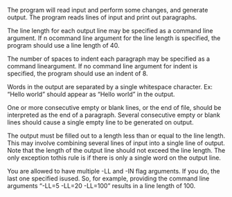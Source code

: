 The program will read input and perform some changes, and generate output. The program reads lines of input and print out paragraphs. 


The line length for each output line may be specified as a command line argument. If n ocommand line argument for the line length is specified, the program should 
use a line length of 40. 

The number of spaces to indent each paragraph may be specified as a command lineargument. 
If no command line argument for indent is specified, the program should use an indent of 8.

Words in the output are separated by a single whitespace character.
Ex:
“Hello         world” should appear as “Hello world” in the output.


One or more consecutive empty or blank lines, or the end of file, should be interpreted as the end of a paragraph. 
Several consecutive empty or blank lines should cause a single empty line to be generated on output.

The output must be filled out to a length less than or equal to the line length. This may involve combining several lines of input into a single line of output.
Note that the length of the output line should not exceed the line length. The only exception tothis rule is if there is only a single word on the output line.


You are allowed to have multiple -LL and -IN flag arguments. If you do, the last one specified isused. So, for example, 
providing the command line arguments “-LL=5 -LL=20 -LL=100” results in a line length of 100.
